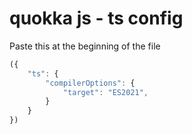 # quokka js - ts config

Paste this at the beginning of the file

```ts
({
    "ts": {
        "compilerOptions": {
            "target": "ES2021",
        }
    }
})
```



